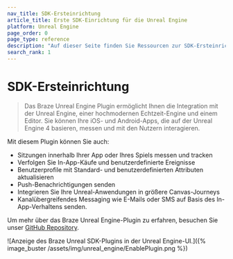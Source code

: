 ```yaml
---
nav_title: SDK-Ersteinrichtung
article_title: Erste SDK-Einrichtung für die Unreal Engine
platform: Unreal Engine
page_order: 0
page_type: reference
description: "Auf dieser Seite finden Sie Ressourcen zur SDK-Ersteinrichtung für das Braze Unreal Engine-Plugin."
search_rank: 1
---
```


# SDK-Ersteinrichtung

> Das Braze Unreal Engine Plugin ermöglicht Ihnen die Integration mit der Unreal Engine, einer hochmodernen Echtzeit-Engine und einem Editor. Sie können Ihre iOS- und Android-Apps, die auf der Unreal Engine 4 basieren, messen und mit den Nutzern interagieren. 

Mit diesem Plugin können Sie auch:
* Sitzungen innerhalb Ihrer App oder Ihres Spiels messen und tracken
* Verfolgen Sie In-App-Käufe und benutzerdefinierte Ereignisse
* Benutzerprofile mit Standard- und benutzerdefinierten Attributen aktualisieren
* Push-Benachrichtigungen senden
* Integrieren Sie Ihre Unreal-Anwendungen in größere Canvas-Journeys
* Kanalübergreifendes Messaging wie E-Mails oder SMS auf Basis des In-App-Verhaltens senden.

Um mehr über das Braze Unreal Engine-Plugin zu erfahren, besuchen Sie unser [GitHub Repository](https://github.com/braze-inc/braze-unreal-sdk).

![Anzeige des Braze Unreal SDK-Plugins in der Unreal Engine-UI.]({% image_buster /assets/img/unreal_engine/EnablePlugin.png %})

